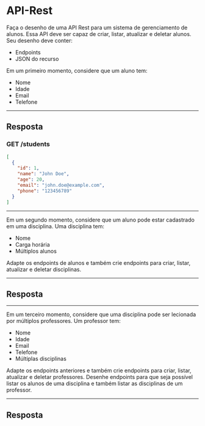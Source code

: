 # API-Rest

Faça o desenho de uma API Rest para um sistema de gerenciamento de alunos.
Essa API deve ser capaz de criar, listar, atualizar e deletar alunos.
Seu desenho deve conter:

- Endpoints
- JSON do recurso

Em um primeiro momento, considere que um aluno tem:

- Nome
- Idade
- Email
- Telefone

---

## Resposta

### GET /students

```json
[
  {
    "id": 1,
    "name": "John Doe",
    "age": 20,
    "email": "john.doe@example.com",
    "phone": "123456789"
  }
]
```

[//]: # (Continue aqui)

---

Em um segundo momento, considere que um aluno pode estar cadastrado em uma disciplina.
Uma disciplina tem:

- Nome
- Carga horária
- Múltiplos alunos

Adapte os endpoints de alunos e também crie endpoints para criar, listar, atualizar e deletar disciplinas.

---

## Resposta

[//]: # (Continue aqui)

---

Em um terceiro momento, considere que uma disciplina pode ser lecionada por múltiplos professores.
Um professor tem:

- Nome
- Idade
- Email
- Telefone
- Múltiplas disciplinas

Adapte os endpoints anteriores e também crie endpoints para criar, listar, atualizar e deletar professores.
Desenhe endpoints para que seja possível listar os alunos de uma disciplina e também listar as disciplinas de um professor.

---

## Resposta

[//]: # (Continue aqui)
